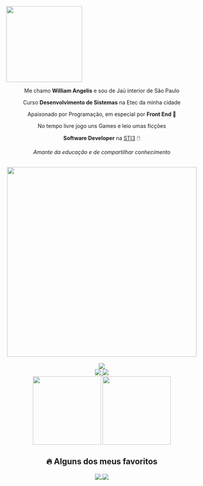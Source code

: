 <img align="center" height="200px" src="https://raw.githubusercontent.com/gist/WillAngelis/a4952ea4184f3204f313a70d29637dc0/raw/1a23d01f67fc6a927a886770f4ce287c407b1f1d/welcome.svg"/>
<div align="center">

Me chamo <strong>William Angelis</strong> e sou de Jaú interior de São Paulo

Curso <strong>Desenvolvimento de Sistemas</strong> na Etec da minha cidade

Apaixonado por Programação, em especial por <strong> Front End 💙</strong>

No tempo livre jogo uns Games e leio umas ficções

<strong>Software Developer</strong> na [STI3](https://www.sti3.com.br/) 🖱️​

*Amante da educação e de compartilhar conhecimento*
</div>
<br>

<div align="center">
  <img width="500px" src="https://raw.githubusercontent.com/gist/WillAngelis/84cf43e3e5fb6a14f576a263500e9ebf/raw/3f5c597e104e1437858e4d9bc3fcdfbe4c97c880/stacks.svg"/>
<br>
<br>
  <img src="https://www.icegif.com/wp-content/uploads/2022/03/icegif-942.gif"/>
</div>

<div align="center">
    <a href="mailto:willangelis@gmail.com">
        <img src="https://img.shields.io/badge/gmail-D14836?&style=for-the-badge&logo=gmail&logoColor=white&link=mailto:willangelis@gmail.com"/>
    </a>
    <a href="https://www.linkedin.com/in/willangelis/">
        <img src="https://img.shields.io/badge/linkedin-%230077B5.svg?&style=for-the-badge&logo=linkedin&logoColor=white&link=mailto:https://www.linkedin.com/in/willangelis/"/>
    </a>
</div>

<div align="center">
  <img height="180em" src="https://github-readme-stats.vercel.app/api/top-langs/?username=WillAngelis&layout=compact&langs_count=7&theme=react&hide_border=true"/>
  <img height="180em" src="https://github-readme-stats.vercel.app/api?username=WillAngelis&show_icons=true&theme=react&include_all_commits=true&count_private=true&hide_border=true"/>
</div>

<h2 align="center">🔥 Alguns dos meus favoritos</h2>

<div align="center">
 <a href="https://github.com/WillAngelis/Pokedex">
  <img align="center" src="https://github-readme-stats.vercel.app/api/pin/?username=WillAngelis&repo=Pokedex&theme=react&hide_border=true" />
</a>
<a href="https://github.com/WillAngelis/Banco-Make-Money">
  <img align="center" src="https://github-readme-stats.vercel.app/api/pin/?username=WillAngelis&repo=Banco-Make-Money&theme=react&hide_border=true" />
</a>
</div>
